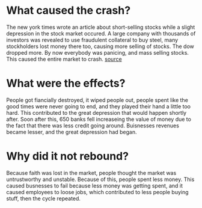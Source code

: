 # What caused the crash?

The new york times wrote an article about short-selling stocks while a slight depression in the stock market occured. A large company with thousands of investors was revealed to use fraudulent collateral to buy steel, many stockholders lost money there too, causing more selling of stocks. The dow dropped more. By now everybody was panicing, and mass selling stocks. This caused the entire market to crash.  [source](https://www.thebalance.com/stock-market-crash-of-1929-causes-effects-and-facts-3305891)

# What were the effects?

People got fiancially destroyed, it wiped people out, people spent like the good times were never going to end, and they played their hand a little too hard. This contributed to the great depression that would happen shortly after. Soon after this, 650 banks fell increaseing the value of money due
to the fact that there was less credit going around. Buisnesses revenues became lesser, and the great depression had began. 

# Why did it not rebound?

Because faith was lost in the market, people thought the market was untrustworthy and unstable. Because of this, people spent less money. This caused busnesses to fail because less money was getting spent, and it caused employees to loose jobs, which contributed to less people buying stuff, then the cycle repeated.
